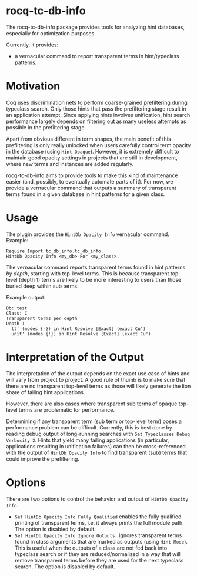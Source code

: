 rocq-tc-db-info
====================
The rocq-tc-db-info package provides tools for analyzing hint databases, especially for optimization purposes.

Currently, it provides:
- a vernacular command to report transparent terms in hint/typeclass patterns.

Motivation
=============
Coq uses discrimination nets to perform coarse-grained prefiltering during
typeclass search. Only those hints that pass the prefiltering stage result in an
application attempt. Since applying hints involves unification, hint search
performance largely depends on filtering out as many useless attempts as
possible in the prefiltering stage.

Apart from obvious different in term shapes, the main benefit of this
prefiltering is only really unlocked when users carefully control term opacity
in the database (using `Hint Opaque`). However, it is extremely difficult to
maintain good opacity settings in projects that are still in development, where
new terms and instances are added regularly.

rocq-tc-db-info aims to provide tools to make this kind of maintenance easier
(and, possibly, to eventually automate parts of it). For now, we provide a
vernacular command that outputs a summary of transparent terms found in a given
database in hint patterns for a given class.

Usage
=======
The plugin provides the `HintDb Opacity Info` vernacular command. Example:

```coq
Require Import tc_db_info.tc_db_info.
HintDb Opacity Info <my_db> For <my_class>.
```

The vernacular command reports transparent terms found in hint patterns *by
depth*, starting with top-level terms. This is because transparent top-level (depth 1)
terms are likely to be more interesting to users than those buried deep within
sub terms.

Example output:
```
Db: test
Class: C
Transparent terms per depth
Depth 1
  tt' (modes {-}) in Hint Resolve [Exact] (exact Cu')
  unit' (modes {!}) in Hint Resolve [Exact] (exact Cu')
```

Interpretation of the Output
=====================================
The interpretation of the output depends on the exact use case of hints and
will vary from project to project. A good rule of thumb is to make sure that
there are no transparent top-level terms as those will likely generate the lion
share of failing hint applications.

However, there are also cases where transparent sub terms of opaque top-level
terms are problematic for performance.

Determining if any transparent term (sub term or top-level term) poses a
performance problem can be difficult. Currently, this is best done by reading
debug output of long-running searches with `Set Typeclasses Debug Verbosity 2`.
Hints that yield many failing applications (in particular, applications
resulting in unification failures) can then be cross-referenced with the output
of `HintDb Opacity Info` to find transparent (sub) terms that could improve the
prefiltering.

Options
=========
There are two options to control the behavior and output of `HintDb Opacity
Info`.

* `Set HintDb Opacity Info Fully Qualified` enables the fully qualified printing
  of transparent terms, i.e. it always prints the full module path. The option
  is disabled by default.
* `Set HintDb Opacity Info Ignore Outputs.` ignores transparent terms found in
  class arguments that are marked as outputs (using `Hint Mode`). This is useful
  when the outputs of a class are not fed back into typeclass search or if they
  are reduced/normalized in a way that will remove transparent terms before they
  are used for the next typeclass search. The option is disabled by default.

